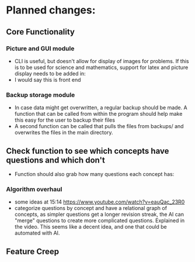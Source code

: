 # Planned changes:
## Core Functionality
### Picture and GUI module
- CLI is useful, but doesn't allow for display of images for problems. If this is to be used for science and mathematics, support for latex and picture display needs to be added in:
- I would say this is front end
### Backup storage module
- In case data might get overwritten, a regular backup should be made. A function that can be called from within the program should help make this easy for the user to backup their files
- A second function can be called that pulls the files from backups/ and overwrites the files in the main directory.
## Check function to see which concepts have questions and which don't
- Function should also grab how many questions each concept has:
### Algorithm overhaul
- some ideas at 15:14 https://www.youtube.com/watch?v=eauQac_23R0
- categorize questions by concept and have a relational graph of concepts, as simpler questions get a longer revision streak, the AI can "merge" questions to create more complicated questions. Explained in the video. This seems like a decent idea, and one that could be automated with AI.
## Feature Creep